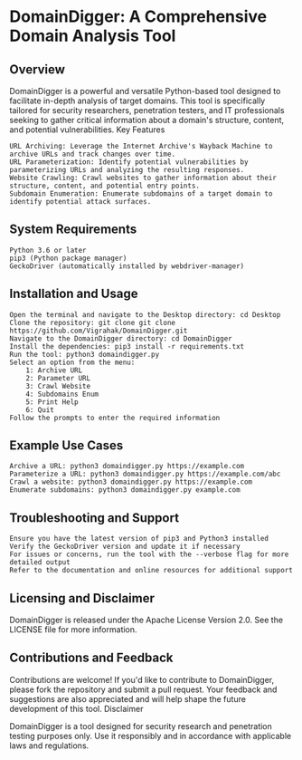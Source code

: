 # DomainDigger: A Comprehensive Domain Analysis Tool
## Overview

DomainDigger is a powerful and versatile Python-based tool designed to facilitate in-depth analysis of target domains. This tool is specifically tailored for security researchers, penetration testers, and IT professionals seeking to gather critical information about a domain's structure, content, and potential vulnerabilities.
Key Features

    URL Archiving: Leverage the Internet Archive's Wayback Machine to archive URLs and track changes over time.
    URL Parameterization: Identify potential vulnerabilities by parameterizing URLs and analyzing the resulting responses.
    Website Crawling: Crawl websites to gather information about their structure, content, and potential entry points.
    Subdomain Enumeration: Enumerate subdomains of a target domain to identify potential attack surfaces.

<h2>System Requirements</h2>

    Python 3.6 or later
    pip3 (Python package manager)
    GeckoDriver (automatically installed by webdriver-manager)

<h2>Installation and Usage</h2>

    Open the terminal and navigate to the Desktop directory: cd Desktop    
    Clone the repository: git clone git clone https://github.com/Vigrahak/DomainDigger.git
    Navigate to the DomainDigger directory: cd DomainDigger
    Install the dependencies: pip3 install -r requirements.txt
    Run the tool: python3 domaindigger.py
    Select an option from the menu:
        1: Archive URL
        2: Parameter URL
        3: Crawl Website
        4: Subdomains Enum
        5: Print Help
        6: Quit
    Follow the prompts to enter the required information

<h2>Example Use Cases</h2>

    Archive a URL: python3 domaindigger.py https://example.com
    Parameterize a URL: python3 domaindigger.py https://example.com/abc
    Crawl a website: python3 domaindigger.py https://example.com
    Enumerate subdomains: python3 domaindigger.py example.com

<h2>Troubleshooting and Support</h2>

    Ensure you have the latest version of pip3 and Python3 installed
    Verify the GeckoDriver version and update it if necessary
    For issues or concerns, run the tool with the --verbose flag for more detailed output
    Refer to the documentation and online resources for additional support

<h2>Licensing and Disclaimer</h2>

DomainDigger is released under the Apache License Version 2.0. See the LICENSE file for more information.

<h2>Contributions and Feedback</h2>

Contributions are welcome! If you'd like to contribute to DomainDigger, please fork the repository and submit a pull request. Your feedback and suggestions are also appreciated and will help shape the future development of this tool.
Disclaimer

DomainDigger is a tool designed for security research and penetration testing purposes only. Use it responsibly and in accordance with applicable laws and regulations.
